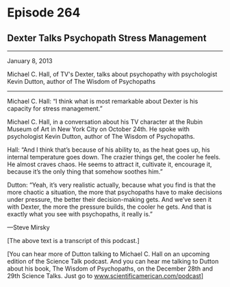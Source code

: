 # Episode 264

## Dexter Talks Psychopath Stress Management

---

January 8, 2013

Michael C. Hall, of TV's Dexter, talks about psychopathy with psychologist Kevin Dutton, author of The Wisdom of Psychopaths

---

Michael C. Hall: “I think what is most remarkable about Dexter is his capacity for stress management.”

Michael C. Hall, in a conversation about his TV character at the Rubin Museum of Art in New York City on October 24th. He spoke with psychologist Kevin Dutton, author of The Wisdom of Psychopaths.

Hall: “And I think that’s because of his ability to, as the heat goes up, his internal temperature goes down. The crazier things get, the cooler he feels. He almost craves chaos. He seems to attract it, cultivate it, encourage it, because it’s the only thing that somehow soothes him.”

Dutton: “Yeah, it’s very realistic actually, because what you find is that the more chaotic a situation, the more that psychopaths have to make decisions under pressure, the better their decision-making gets. And we’ve seen it with Dexter, the more the pressure builds, the cooler he gets. And that is exactly what you see with psychopaths, it really is.”

—Steve Mirsky

[The above text is a transcript of this podcast.]

[You can hear more of Dutton talking to Michael C. Hall on an upcoming edition of the Science Talk podcast. And you can hear me talking to Dutton about his book, The Wisdom of Psychopaths, on the December 28th and 29th Science Talks. Just go to www.scientificamerican.com/podcast]

